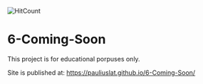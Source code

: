 <!-- ![PRs Welcome](https://img.shields.io/badge/PRs-welcome-brightgreen.svg) -->
![HitCount](http://hits.dwyl.io/PauliusLat/6-Coming-Soon.svg)

# 6-Coming-Soon

This project is for educational porpuses only.

Site is published at: https://pauliuslat.github.io/6-Coming-Soon/

